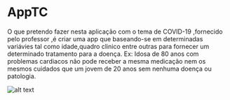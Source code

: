 <h1> AppTC </h1>

O que pretendo fazer nesta aplicação com o tema de COVID-19 ,fornecido pelo professor ,é criar uma app que baseando-se em determinadas variávies tal como idade,quadro clinico entre outras para fornecer um determinado tratamento para a doença. Ex: Idosa de 80 anos com problemas cardiacos não pode receber a mesma medicação nem os mesmos cuidados que um jovem de 20 anos sem nenhuma doença ou patologia.

![alt text](https://github.com/leocostaa/Appjogo/blob/master/ss.PNG)
